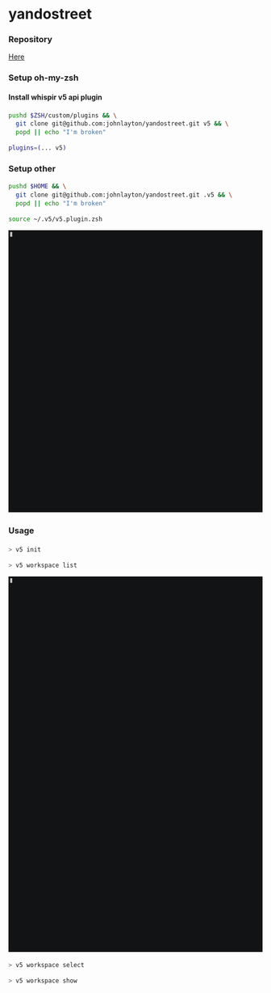 # yandostreet

### Repository

[Here](https://github.com/johnlayton/yandostreet)

### Setup oh-my-zsh

#### Install whispir v5 api plugin
```zsh
pushd $ZSH/custom/plugins && \
  git clone git@github.com:johnlayton/yandostreet.git v5 && \
  popd || echo "I'm broken"
```
```zsh
plugins=(... v5)
```

### Setup other

```zsh
pushd $HOME && \
  git clone git@github.com:johnlayton/yandostreet.git .v5 && \
  popd || echo "I'm broken"
```
```zsh
source ~/.v5/v5.plugin.zsh
```
![](./images/9fzJPvcieQ/asciinema-recording.gif)

### Usage

#### 

```zsh
> v5 init
```

```zsh
> v5 workspace list
```
![](./images/7ktY8hLycX/asciinema-recording.gif)

```zsh
> v5 workspace select 
```

```zsh
> v5 workspace show 
```
